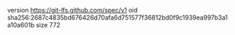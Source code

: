 version https://git-lfs.github.com/spec/v1
oid sha256:2687c4835bd676426d70afa6d751577f36812bd0f9c1939ea997b3a1a10a601b
size 772
